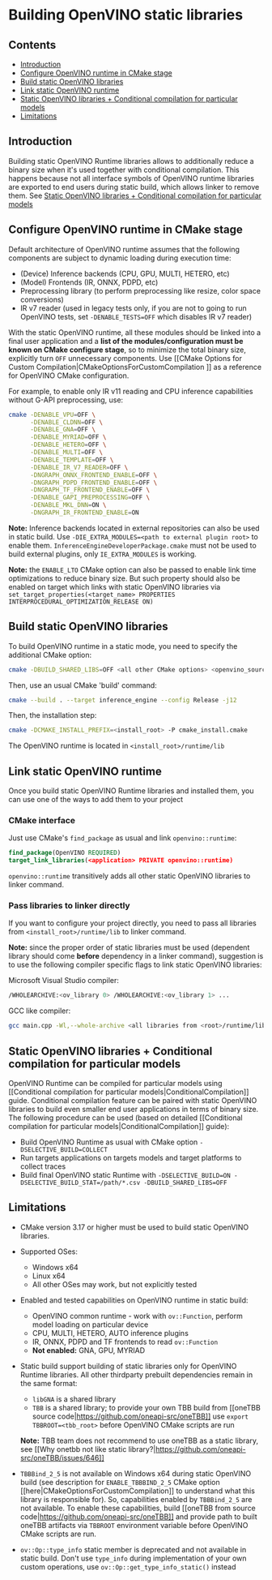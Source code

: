 # Building OpenVINO static libraries

## Contents

- [Introduction](#introduction)
- [Configure OpenVINO runtime in CMake stage](#configure-openvino-runtime-in-cmake-stage)
- [Build static OpenVINO libraries](#build-static-openvino-libraries)
- [Link static OpenVINO runtime](#link-static-openvino-runtime)
- [Static OpenVINO libraries + Conditional compilation for particular models](#static-openvino-libraries--conditional-compilation-for-particular-models)
- [Limitations](#limitations)

## Introduction

Building static OpenVINO Runtime libraries allows to additionally reduce a binary size when it's used together with conditional compilation.
This happens because not all interface symbols of OpenVINO runtime libraries are exported to end users during static build, which allows linker to remove them. See [Static OpenVINO libraries + Conditional compilation for particular models](#static-openvino-libraries--conditional-compilation-for-particular-models)

## Configure OpenVINO runtime in CMake stage

Default architecture of OpenVINO runtime assumes that the following components are subject to dynamic loading during execution time:
* (Device) Inference backends (CPU, GPU, MULTI, HETERO, etc)
* (Model) Frontends (IR, ONNX, PDPD, etc)
* Preprocessing library (to perform preprocessing like resize, color space conversions)
* IR v7 reader (used in legacy tests only, if you are not to going to run OpenVINO tests, set `-DENABLE_TESTS=OFF` which disables IR v7 reader)

With the static OpenVINO runtime, all these modules should be linked into a final user application and a **list of the modules/configuration must be known on CMake configure stage**, so to minimize the total binary size, explicitly turn `OFF` unnecessary components. Use [[CMake Options for Custom Compilation|CMakeOptionsForCustomCompilation ]] as a reference for OpenVINO CMake configuration.

For example, to enable only IR v11 reading and CPU inference capabilities without G-API preprocessing, use:
```sh
cmake -DENABLE_VPU=OFF \
      -DENABLE_CLDNN=OFF \
      -DENABLE_GNA=OFF \
      -DENABLE_MYRIAD=OFF \
      -DENABLE_HETERO=OFF \
      -DENABLE_MULTI=OFF \
      -DENABLE_TEMPLATE=OFF \
      -DENABLE_IR_V7_READER=OFF \
      -DNGRAPH_ONNX_FRONTEND_ENABLE=OFF \
      -DNGRAPH_PDPD_FRONTEND_ENABLE=OFF \
      -DNGRAPH_TF_FRONTEND_ENABLE=OFF \
      -DENABLE_GAPI_PREPROCESSING=OFF \
      -DENABLE_MKL_DNN=ON \
      -DNGRAPH_IR_FRONTEND_ENABLE=ON
```

**Note:** Inference backends located in external repositories can also be used in static build. Use `-DIE_EXTRA_MODULES=<path to external plugin root>` to enable them. `InferenceEngineDeveloperPackage.cmake` must not be used to build external plugins, only `IE_EXTRA_MODULES` is working.

**Note:** the `ENABLE_LTO` CMake option can also be passed to enable link time optimizations to reduce binary size. But such property should also be enabled on target which links with static OpenVINO libraries via `
set_target_properties(<target_name> PROPERTIES INTERPROCEDURAL_OPTIMIZATION_RELEASE ON)`

## Build static OpenVINO libraries

To build OpenVINO runtime in a static mode, you need to specify the additional CMake option:

```sh
cmake -DBUILD_SHARED_LIBS=OFF <all other CMake options> <openvino_sources root>
```

Then, use an usual CMake 'build' command:

```sh
cmake --build . --target inference_engine --config Release -j12
```

Then, the installation step:

```sh
cmake -DCMAKE_INSTALL_PREFIX=<install_root> -P cmake_install.cmake
```

The OpenVINO runtime is located in `<install_root>/runtime/lib`

## Link static OpenVINO runtime

Once you build static OpenVINO Runtime libraries and installed them, you can use one of the ways to add them to your project

### CMake interface

Just use CMake's `find_package` as usual and link `openvino::runtime`:

```cmake
find_package(OpenVINO REQUIRED)
target_link_libraries(<application> PRIVATE openvino::runtime)
```

`openvino::runtime` transitively adds all other static OpenVINO libraries to linker command. 

### Pass libraries to linker directly

If you want to configure your project directly, you need to pass all libraries from `<install_root>/runtime/lib` to linker command.

**Note:** since the proper order of static libraries must be used (dependent library should come **before** dependency in a linker command), suggestion is to use the following compiler specific flags to link static OpenVINO libraries:

Microsoft Visual Studio compiler:
```sh
/WHOLEARCHIVE:<ov_library 0> /WHOLEARCHIVE:<ov_library 1> ...
```

GCC like compiler:
```sh
gcc main.cpp -Wl,--whole-archive <all libraries from <root>/runtime/lib> > -Wl,--no-whole-archive -o a.out
```

## Static OpenVINO libraries + Conditional compilation for particular models

OpenVINO Runtime can be compiled for particular models using [[Conditional compilation for particular models|ConditionalCompilation]] guide.
Conditional compilation feature can be paired with static OpenVINO libraries to build even smaller end user applications in terms of binary size. The following procedure can be used (based on detailed [[Conditional compilation for particular models|ConditionalCompilation]] guide):

* Build OpenVINO Runtime as usual with CMake option `-DSELECTIVE_BUILD=COLLECT`
* Run targets applications on targets models and target platforms to collect traces
* Build final OpenVINO static Runtime with `-DSELECTIVE_BUILD=ON -DSELECTIVE_BUILD_STAT=/path/*.csv -DBUILD_SHARED_LIBS=OFF`

## Limitations

* CMake version 3.17 or higher must be used to build static OpenVINO libraries.
* Supported OSes:
    * Windows x64
    * Linux x64
    * All other OSes may work, but not explicitly tested
* Enabled and tested capabilities on OpenVINO runtime in static build:
    * OpenVINO common runtime - work with `ov::Function`, perform model loading on particular device
    * CPU, MULTI, HETERO, AUTO inference plugins
    * IR, ONNX, PDPD and TF frontends to read `ov::Function`
    * **Not enabled:** GNA, GPU, MYRIAD
* Static build support building of static libraries only for OpenVINO Runtime libraries. All other thirdparty prebuilt dependencies remain in the same format:
    * `libGNA` is a shared library
    * `TBB` is a shared library; to provide your own TBB build from [[oneTBB source code|https://github.com/oneapi-src/oneTBB]] use `export TBBROOT=<tbb_root>` before OpenVINO CMake scripts are run

    **Note:** TBB team does not recommend to use oneTBB as a static library, see [[Why onetbb not like static library?|https://github.com/oneapi-src/oneTBB/issues/646]]

* `TBBBind_2_5` is not available on Windows x64 during static OpenVINO build (see description for `ENABLE_TBBBIND_2_5` CMake option [[here|CMakeOptionsForCustomCompilation]] to understand what this library is responsible for). So, capabilities enabled by `TBBBind_2_5` are not available. To enable these capabilities, build [[oneTBB from source code|https://github.com/oneapi-src/oneTBB]] and provide path to built oneTBB artifacts via `TBBROOT` environment variable before OpenVINO CMake scripts are run.

* `ov::Op::type_info` static member is deprecated and not available in static build. Don't use `type_info` during implementation of your own custom operations, use `ov::Op::get_type_info_static()` instead 